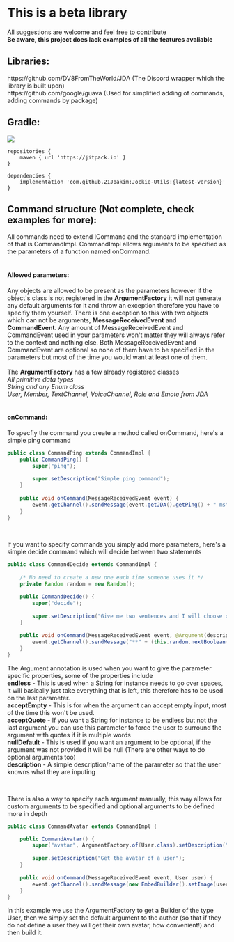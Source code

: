 <h1>This is a beta library</h1>
All suggestions are welcome and feel free to contribute
</br>
<b>Be aware, this project does lack examples of all the features avaliable</b>

<h2>Libraries:</h2>
https://github.com/DV8FromTheWorld/JDA (The Discord wrapper which the library is built upon)
</br>
https://github.com/google/guava (Used for simplified adding of commands, adding commands by package)

<h2>Gradle:</h2>

[![](https://jitpack.io/v/21Joakim/Jockie-Utils.svg)](https://jitpack.io/#21Joakim/Jockie-Utils)
```
repositories {
	maven { url 'https://jitpack.io' }
}

dependencies {
	implementation 'com.github.21Joakim:Jockie-Utils:{latest-version}'
}
```

<h2>Command structure (Not complete, check examples for more):</h2>
All commands need to extend ICommand and the standard implementation of that is CommandImpl. CommandImpl allows arguments to be specified as the parameters of a function named onCommand.
</br></br>
<h4>Allowed parameters:</h4>
Any objects are allowed to be present as the parameters however if the object's class is not registered in the <b>ArgumentFactory</b> it will not generate any default arguments for it and throw an exception therefore you have to specifiy them yourself. There is one exception to this with two objects which can not be arguments, <b>MessageReceivedEvent</b> and <b>CommandEvent</b>. Any amount of MessageReceivedEvent and CommandEvent used in your parameters won't matter they will always refer to the context and nothing else. Both MessageReceivedEvent and CommandEvent are optional so none of them have to be specified in the parameters but most of the time you would want at least one of them.
</br></br>
The <b>ArgumentFactory</b> has a few already registered classes
</br><i>All primitive data types</i>
</br><i>String and any Enum class</i>
</br><i>User, Member, TextChannel, VoiceChannel, Role and Emote from JDA</i>
</br></br>

<h4>onCommand:</h4>
To specfiy the command you create a method called onCommand, here's a simple ping command

```Java
public class CommandPing extends CommandImpl {
	public CommandPing() {
		super("ping");
		
		super.setDescription("Simple ping command");
	}
	
	public void onCommand(MessageReceivedEvent event) {
		event.getChannel().sendMessage(event.getJDA().getPing() + " ms").queue();
	}
}
```

</br>

If you want to specify commands you simply add more parameters, here's a simple decide command which will decide between two statements
```Java
public class CommandDecide extends CommandImpl {
	
	/* No need to create a new one each time someone uses it */
	private Random random = new Random();

	public CommandDecide() {
		super("decide");
		
		super.setDescription("Give me two sentences and I will choose one of them");
	}
	
	public void onCommand(MessageReceivedEvent event, @Argument(description="statement", acceptQuote=true) String statement, @Argument(description="statement 2", acceptQuote=true) String statement2) {
		event.getChannel().sendMessage("**" + (this.random.nextBoolean() ? statement : statement2) + "**" + " seems more reasonable to me!").queue();
	}
}
```
The Argument annotation is used when you want to give the parameter specific properties, some of the properties include
</br><b>endless</b> - This is used when a String for instance needs to go over spaces, it will basically just take everything that is left,  this therefore has to be used on the last parameter.
</br><b>acceptEmpty</b> - This is for when the argument can accept empty input, most of the time this won't be used.
</br><b>acceptQuote</b> - If you want a String for instance to be endless but not the last argument you can use this parameter to force the user to surround the argument with quotes if it is multiple words
</br><b>nullDefault</b> - This is used if you want an argument to be optional, if the argument was not provided it will be null (There are other ways to do optional arguments too)
</br><b>description</b> - A simple description/name of the parameter so that the user knowns what they are inputing

</br>

There is also a way to specify each argument manually, this way allows for custom arguments to be specified and optional arguments to be defined more in depth
```Java
public class CommandAvatar extends CommandImpl {

	public CommandAvatar() {
		super("avatar", ArgumentFactory.of(User.class).setDescription("user").setDefaultValue(event -> event.getAuthor()).build());
		
		super.setDescription("Get the avatar of a user");
	}
	
	public void onCommand(MessageReceivedEvent event, User user) {
		event.getChannel().sendMessage(new EmbedBuilder().setImage(user.getAvatarUrl()).build()).queue();
	}
}
```
In this example we use the ArgumentFactory to get a Builder of the type User, then we simply set the default argument to the author (so that if they do not define a user they will get their own avatar, how convenient!) and then build it.
